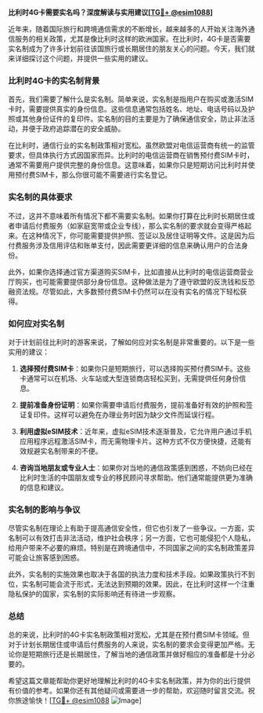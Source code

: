 **比利时4G卡需要实名吗？深度解读与实用建议[[TG💪+ @esim1088](https://t.me/s/esim1088)]**

近年来，随着国际旅行和跨境通信需求的不断增长，越来越多的人开始关注海外通信服务的相关政策，尤其是像比利时这样的欧洲国家。在比利时，4G卡是否需要实名制成为了许多计划前往该国旅行或长期居住的朋友关心的问题。今天，我们就来详细探讨这个问题，并提供一些实用的建议。

### 比利时4G卡的实名制背景

首先，我们需要了解什么是实名制。简单来说，实名制是指用户在购买或激活SIM卡时，需要提供真实的身份信息。这些信息通常包括姓名、地址、电话号码以及护照或其他身份证件的复印件。实名制的目的主要是为了确保通信安全，防止非法活动，并便于政府追踪潜在的安全威胁。

在比利时，通信行业的实名制政策相对宽松。虽然欧盟对电信运营商有统一的监管要求，但具体执行方式因国家而异。比利时的电信运营商在销售预付费SIM卡时，通常不需要用户提供完整的身份信息。这意味着，如果你只是短期访问比利时并使用预付费SIM卡，那么你很可能不需要进行实名登记。

### 实名制的具体要求

不过，这并不意味着所有情况下都不需要实名制。如果你打算在比利时长期居住或者申请后付费服务（如家庭宽带或企业专线），那么实名制的要求就会变得严格起来。在这种情况下，你可能需要提供护照、签证以及居住证明等文件。这是因为后付费服务涉及信用评估和账单支付，因此需要更详细的信息来确认用户的合法身份。

此外，如果你选择通过官方渠道购买SIM卡，比如直接从比利时的电信运营商营业厅购买，也可能需要提供部分身份信息。这种做法是为了遵守欧盟的反洗钱和反恐融资法规。尽管如此，大多数预付费SIM卡仍然可以在没有实名的情况下轻松获得。

### 如何应对实名制

对于计划前往比利时的游客来说，了解如何应对实名制是非常重要的。以下是一些实用的建议：

1. **选择预付费SIM卡**：如果你只是短期旅行，可以选择购买预付费SIM卡。这些卡通常可以在机场、火车站或大型连锁商店轻松买到，无需提供任何身份信息。

2. **提前准备身份证明**：如果你需要申请后付费服务，提前准备好有效的护照和签证复印件。这样可以避免在办理业务时因为缺少文件而延误行程。

3. **利用虚拟eSIM技术**：近年来，虚拟eSIM技术逐渐普及，它允许用户通过手机应用程序远程激活SIM卡，而无需物理卡片。这种方式不仅方便快捷，还能有效规避实名制带来的不便。

4. **咨询当地朋友或专业人士**：如果你对当地的通信政策感到困惑，不妨向已经在比利时生活的中国朋友或专业的移民顾问寻求帮助。他们通常能提供更为准确的信息和建议。

### 实名制的影响与争议

尽管实名制在理论上有助于提高通信安全性，但它也引发了一些争议。一方面，实名制可以有效打击非法活动，维护社会秩序；另一方面，它也可能侵犯个人隐私，给用户带来不必要的麻烦。特别是在跨境通信中，不同国家之间的实名制政策差异可能会让旅客感到困惑。

此外，实名制的实施效果也取决于各国的执法力度和技术手段。如果政策执行不到位，实名制可能会流于形式，无法达到预期的效果。因此，在比利时这样一个注重隐私保护的国家，实名制的实际影响还有待进一步观察。

### 总结

总的来说，比利时的4G卡实名制政策相对宽松，尤其是在预付费SIM卡领域。但对于计划长期居住或申请后付费服务的人来说，实名制的要求会变得更加严格。无论你是短期旅行还是长期居住，了解当地的通信政策并做好相应的准备都是十分必要的。

希望这篇文章能帮助你更好地理解比利时的4G卡实名制政策，并为你的出行提供有价值的参考。如果你还有其他疑问或需要进一步的帮助，欢迎随时留言交流。祝你旅途愉快！[[TG💪+ @esim1088](https://t.me/s/esim1088) ![Image](https://i.postimg.cc/4NQfJmqS/Snipaste-2025-05-13-00-14-12.png)]